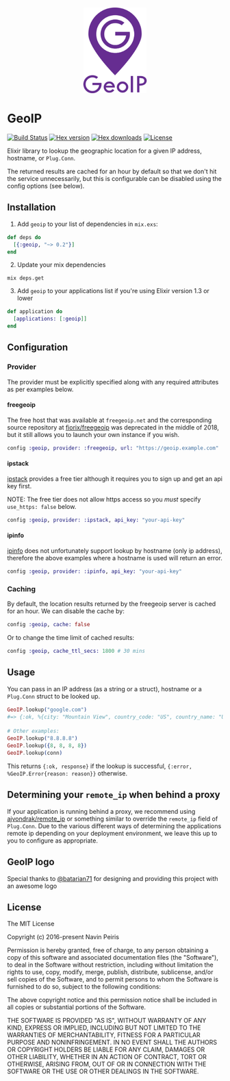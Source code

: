 <p align="center"><img src="logo/verticalversion.png" alt="geoip" height="200px"></p>

# GeoIP

[![Build Status](https://travis-ci.org/navinpeiris/geoip.svg?branch=master)](https://travis-ci.org/navinpeiris/geoip)
[![Hex version](https://img.shields.io/hexpm/v/geoip.svg "Hex version")](https://hex.pm/packages/geoip)
[![Hex downloads](https://img.shields.io/hexpm/dt/geoip.svg "Hex downloads")](https://hex.pm/packages/geoip)
[![License](http://img.shields.io/:license-mit-blue.svg)](http://doge.mit-license.org)

Elixir library to lookup the geographic location for a given IP address, hostname, or `Plug.Conn`.

The returned results are cached for an hour by default so that we don't hit the service unnecessarily, but this is configurable can be disabled using the config options (see below).

## Installation

1. Add `geoip` to your list of dependencies in `mix.exs`:

  ```elixir
  def deps do
    [{:geoip, "~> 0.2"}]
  end
  ```

2. Update your mix dependencies
  ```
  mix deps.get
  ```

3. Add `geoip` to your applications list if you're using Elixir version 1.3 or lower

  ```elixir
  def application do
    [applications: [:geoip]]
  end
  ```

## Configuration

### Provider

The provider must be explicitly specified along with any required attributes as per examples below.

#### freegeoip

The free host that was available at `freegeoip.net` and the corresponding source repository at
[fiorix/freegeoip](https://github.com/fiorix/freegeoip) was deprecated in the middle of 2018, but
it still allows you to launch your own instance if you wish.

```elixir
config :geoip, provider: :freegeoip, url: "https://geoip.example.com"
```

#### ipstack

[ipstack](ipstack.com) provides a free tier although it requires you to sign up and get an api key first.

NOTE: The free tier does not allow https access so you _must_ specify `use_https: false` below.

```elixir
config :geoip, provider: :ipstack, api_key: "your-api-key"
```

#### ipinfo

[ipinfo](ipinfo.io) does not unfortunately support lookup by hostname (only ip address), therefore the above examples where a hostname is used will return an error.

```elixir
config :geoip, provider: :ipinfo, api_key: "your-api-key"
```

### Caching

By default, the location results returned by the freegeoip server is cached for an hour. We can disable the cache by:

```elixir
config :geoip, cache: false
```

Or to change the time limit of cached results:

```elixir
config :geoip, cache_ttl_secs: 1800 # 30 mins
```

## Usage

You can pass in an IP address (as a string or a struct), hostname or a `Plug.Conn` struct to be looked up.

```elixir
GeoIP.lookup("google.com")
#=> {:ok, %{city: "Mountain View", country_code: "US", country_name: "United States", ip: "172.217.4.78", latitude: 37.4192, longitude: -122.0574, metro_code: 807, region_code: "CA", region_name: "California", time_zone: "America/Los_Angeles", zip_code: "94043"}}

# Other examples:
GeoIP.lookup("8.8.8.8")
GeoIP.lookup({8, 8, 8, 8})
GeoIP.lookup(conn)
```

This returns `{:ok, response}` if the lookup is successful, `{:error, %GeoIP.Error{reason: reason}}` otherwise.


## Determining your `remote_ip` when behind a proxy

If your application is running behind a proxy, we recommend using [ajvondrak/remote_ip](https://github.com/ajvondrak/remote_ip) or something similar to override the `remote_ip` field of `Plug.Conn`. Due to the various different ways of determining the applications remote ip depending on your deployment environment, we leave this up to you to configure as appropriate.

## GeoIP logo

Special thanks to [@batarian71](https://github.com/batarian71) for designing and providing this project with an awesome logo

## License

The MIT License

Copyright (c) 2016-present Navin Peiris

Permission is hereby granted, free of charge, to any person obtaining a copy
of this software and associated documentation files (the "Software"), to deal
in the Software without restriction, including without limitation the rights
to use, copy, modify, merge, publish, distribute, sublicense, and/or sell
copies of the Software, and to permit persons to whom the Software is
furnished to do so, subject to the following conditions:

The above copyright notice and this permission notice shall be included in
all copies or substantial portions of the Software.

THE SOFTWARE IS PROVIDED "AS IS", WITHOUT WARRANTY OF ANY KIND, EXPRESS OR
IMPLIED, INCLUDING BUT NOT LIMITED TO THE WARRANTIES OF MERCHANTABILITY,
FITNESS FOR A PARTICULAR PURPOSE AND NONINFRINGEMENT. IN NO EVENT SHALL THE
AUTHORS OR COPYRIGHT HOLDERS BE LIABLE FOR ANY CLAIM, DAMAGES OR OTHER
LIABILITY, WHETHER IN AN ACTION OF CONTRACT, TORT OR OTHERWISE, ARISING FROM,
OUT OF OR IN CONNECTION WITH THE SOFTWARE OR THE USE OR OTHER DEALINGS IN
THE SOFTWARE.

